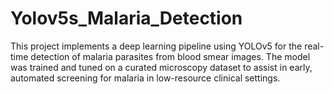 # Yolov5s_Malaria_Detection
This project implements a deep learning pipeline using YOLOv5 for the real-time detection of malaria parasites from blood smear images. The model was trained and tuned on a curated microscopy dataset to assist in early, automated screening for malaria in low-resource clinical settings.
